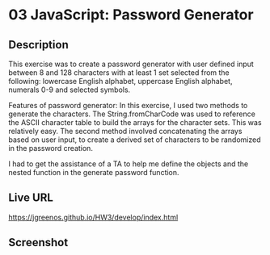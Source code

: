 # 03 JavaScript: Password Generator


## Description
This exercise was to create a password generator with user defined input between 8 and 128 characters with at least 1 set selected from the following: lowercase English alphabet, uppercase English alphabet, numerals 0-9 and selected symbols.

Features of password generator:  In this exercise, I used two methods to generate the characters.  The String.fromCharCode was used to reference the ASCII character table to build the arrays for the character sets. This was relatively easy.  The second method involved concatenating the arrays based on user input, to create a derived set of characters to be randomized in the password creation.

I had to get the assistance of a TA to help me define the objects and the nested function in the generate password function.

## Live URL

https://jgreenos.github.io/HW3/develop/index.html

## Screenshot


















